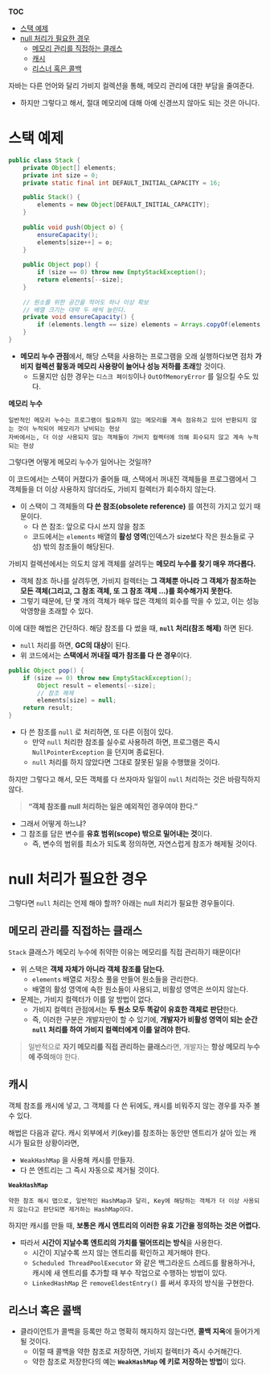 **TOC**
- [스택 예제](#스택-예제)
- [null 처리가 필요한 경우](#null-처리가-필요한-경우)
  - [메모리 관리를 직접하는 클래스](#메모리-관리를-직접하는-클래스)
  - [캐시](#캐시)
  - [리스너 혹은 콜백](#리스너-혹은-콜백)

자바는 다른 언어와 달리 가비지 컬렉션을 통해, 메모리 관리에 대한 부담을 줄여준다.
- 하지만 그렇다고 해서, 절대 메모리에 대해 아예 신경쓰지 않아도 되는 것은 아니다.

# 스택 예제
```java
public class Stack {
    private Object[] elements;
    private int size = 0;
    private static final int DEFAULT_INITIAL_CAPACITY = 16;

    public Stack() {
        elements = new Object[DEFAULT_INITIAL_CAPACITY];
    }
    
    public void push(Object o) {
        ensureCapacity();
        elements[size++] = o;
    }
    
    public Object pop() {
        if (size == 0) throw new EmptyStackException();
        return elements[--size];
    }
    
    // 원소를 위한 공간을 적어도 하나 이상 확보
    // 배열 크기는 대략 두 배씩 늘린다.
    private void ensureCapacity() {
        if (elements.length == size) elements = Arrays.copyOf(elements, 2 * size + 1);
    }
}
```
- **메모리 누수 관점**에서, 해당 스택을 사용하는 프로그램을 오래 실행하다보면 
점차 **가비지 컬렉션 활동과 메모리 사용량이 늘어나 성능 저하를 초래**할 것이다.
  - 드물지만 심한 경우는 `디스크 페이징`이나 `OutOfMemoryError` 를 일으킬 수도 있다.

**메모리 누수**
```
일반적인 메모리 누수는 프로그램이 필요하지 않는 메모리를 계속 점유하고 있어 반환되지 않는 것이 누적되어 메모리가 낭비되는 현상
자바에서는, 더 이상 사용되지 않는 객체들이 가비지 컬렉터에 의해 회수되지 않고 계속 누적되는 현상
```

그렇다면 어떻게 메모리 누수가 일어나는 것일까?

이 코드에서는 스택이 커졌다가 줄어들 때, 스택에서 꺼내진 객체들을 프로그램에서 그 객체들을 더 이상 사용하지 않더라도, 가비지 컬렉터가 회수하지 않는다.
- 이 스택이 그 객체들의 **다 쓴 참조(obsolete reference)** 를 여전히 가지고 있기 때문이다.
  - 다 쓴 참조: 앞으로 다시 쓰지 않을 참조
  - 코드에서는 `elements` 배열의 **활성 영역**(인덱스가 size보다 작은 원소들로 구성) 밖의 참조들이 해당된다.

가비지 컬렉션에서는 의도치 않게 객체를 살려두는 **메모리 누수를 찾기 매우 까다롭다.**
- 객체 참조 하나를 살려두면, 가비지 컬렉터는 **그 객체뿐 아니라 그 객체가 참조하는 모든 객체(그리고, 그 참조 객체, 또 그 참조 객체 …)를 회수해가지 못한다.**
- 그렇기 때문에, 단 몇 개의 객체가 매우 많은 객체의 회수를 막을 수 있고, 이는 성능 악영향을 초래할 수 있다.

이에 대한 해법은 간단하다. 해당 참조를 다 썼을 때, **`null` 처리(참조 해제)** 하면 된다.
- `null` 처리를 하면, **GC의 대상**이 된다.
- 위 코드에서는 **스택에서 꺼내질 때가 참조를 다 쓴 경우**이다.

```java
public Object pop() {
    if (size == 0) throw new EmptyStackException();
		Object result = elements[--size];
		// 참조 해제
		elements[size] = null;
    return result;
}
```

- 다 쓴 참조를 `null` 로 처리하면, 또 다른 이점이 있다.
  - 만약 `null` 처리한 참조를 실수로 사용하려 하면, 프로그램은 즉시 `NullPointerException` 을 던지며 종료된다.
  - `null` 처리를 하지 않았다면 그대로 잘못된 일을 수행했을 것이다.
    
하지만 그렇다고 해서, 모든 객체를 다 쓰자마자 일일이 `null` 처리하는 것은 바람직하지 않다.

> **“객체 참조를 null 처리하는 일은 예외적인 경우여야 한다.”**

- 그래서 어떻게 하느냐?
- 그 참조를 담은 변수를 **유효 범위(scope) 밖으로 밀어내는 것**이다.
  - 즉, 변수의 범위를 최소가 되도록 정의하면, 자연스럽게 참조가 해제될 것이다.
    
# null 처리가 필요한 경우
그렇다면 `null` 처리는 언제 해야 할까? 아래는 null 처리가 필요한 경우들이다.

## 메모리 관리를 직접하는 클래스
`Stack` 클래스가 메모리 누수에 취약한 이유는 메모리를 직접 관리하기 때문이다!
- 위 스택은 **객체 자체가 아니라 객체 참조를 담는다.** 
  - `elements` 배열로 저장소 풀을 만들어 원소들을 관리한다.
  - 배열의 활성 영역에 속한 원소들이 사용되고, 비활성 영역은 쓰이지 않는다.
- 문제는, 가비지 컬렉터가 이를 알 방법이 없다.
  - 가비지 컬렉터 관점에서는 **두 원소 모두 똑같이 유효한 객체로 판단**한다.
  - 즉, 이러한 구분은 개발자만이 할 수 있기에, **개발자가 비활성 영역이 되는 순간 `null` 처리를 하여 가비지 컬렉터에게 이를 알려야 한다.**

> 일반적으로 **자기 메모리를 직접 관리하는 클래스**라면, 개발자는 **항상 메모리 누수에 주의**해야 한다.

## 캐시
객체 참조를 캐시에 넣고, 그 객체를 다 쓴 뒤에도, 캐시를 비워주지 않는 경우를 자주 볼 수 있다.

해법은 다음과 같다. 캐시 외부에서 키(key)를 참조하는 동안만 엔트리가 살아 있는 캐시가 필요한 상황이라면,
- `WeakHashMap` 을 사용해 캐시를 만들자.
- 다 쓴 엔트리는 그 즉시 자동으로 제거될 것이다.

**`WeakHashMap`**
```
약한 참조 해시 맵으로, 일반적인 HashMap과 달리, Key에 해당하는 객체가 더 이상 사용되지 않는다고 판단되면 제거하는 HashMap이다.
```

하지만 캐시를 만들 때, **보통은 캐시 엔트리의 이러한 유효 기간을 정의하는 것은 어렵다.**

- 따라서 **시간이 지날수록 엔트리의 가치를 떨어뜨리는 방식**을 사용한다.
  - 시간이 지날수록 쓰지 않는 엔트리를 확인하고 제거해야 한다.
  - `Scheduled ThreadPoolExecutor` 와 같은 백그라운드 스레드를 활용하거나, 캐시에 새 엔트리를 추가할 때 부수 작업으로 수행하는 방법이 있다.
  - `LinkedHashMap` 은 `removeEldestEntry()` 를 써서 후자의 방식을 구현한다.

## 리스너 혹은 콜백
- 클라이언트가 콜백을 등록만 하고 명확히 해지하지 않는다면, **콜백 지옥**에 들어가게 될 것이다.
  - 이럴 때 콜백을 약한 참조로 저장하면, 가비지 컬렉터가 즉시 수거해간다.
  - 약한 참조로 저장한다의 예는 **`WeakHashMap` 에 키로 저장하는 방법**이 있다.